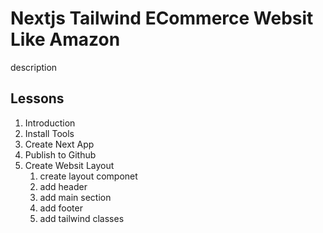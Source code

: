 # Nextjs Tailwind ECommerce Websit Like Amazon

description

## Lessons

1. Introduction
2. Install Tools
3. Create Next App
4. Publish to Github
5. Create Websit Layout
    1. create layout componet
    2. add header
    3. add main section
    4. add footer
    5. add tailwind classes